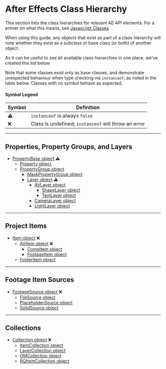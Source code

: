 # After Effects Class Hierarchy

This section lists the class hierarchies for relevant AE API elements. For a primer on what this means, see [Javascript Classes](javascript.md#javascriptclasses)

When using this guide, any objects that exist as part of a class hierarchy will note whether they exist as a subclass or base class (or both) of another object.

As it can be useful to see all available class hierarchies in one place, we've created this list below.

Note that some classes exist only as base classes, and demonstrate unexpected behaviour when type checking via `instanceof`, as noted in the table below. Classes with no symbol behave as expected.

#### Symbol Legend

| Symbol |                      Definition                      |
| ------ | ---------------------------------------------------- |
| ⚠      | `instanceof` is always `false`                       |
| ❌      | Class is undefined; `instanceof` will throw an error |

---

## Properties, Property Groups, and Layers

- [PropertyBase object](../properties/propertybase.md) ⚠
  - [Property object](../properties/property.md)
  - [PropertyGroup object](../properties/propertygroup.md)
    - [MaskPropertyGroup object](../properties/maskpropertygroup.md)
    - [Layer object](../layers/layer.md) ⚠
      - [AVLayer object](../layers/avlayer.md)
        - [ShapeLayer object](../layers/shapelayer.md)
        - [TextLayer object](../layers/textlayer.md)
      - [CameraLayer object](../layers/cameralayer.md)
      - [LightLayer object](../layers/lightlayer.md)

---

## Project Items

- [Item object](../items/item.md) ❌
  - [AVItem object](../items/avitem.md) ❌
    - [CompItem object](../items/compitem.md)
    - [FootageItem object](../items/footageitem.md)
  - [FolderItem object](../items/folderitem.md)

---

## Footage Item Sources

- [FootageSource object](../sources/footagesource.md) ❌
  - [FileSource object](../sources/filesource.md)
  - [PlaceholderSource object](../sources/placeholdersource.md)
  - [SolidSource object](../sources/solidsource.md)

---

## Collections

- [Collection object](../other/collection.md) ❌
  - [ItemCollection object](../items/itemcollection.md)
  - [LayerCollection object](../layers/layercollection.md)
  - [OMCollection object](../renderqueue/omcollection.md)
  - [RQItemCollection object](../renderqueue/rqitemcollection.md)
